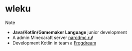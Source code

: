 # wleku
> [!NOTE]
> - **Java/Kotlin/Gamemaker Language** junior development
> - A admin Minecaraft server [narodmc.ru](https://narodmc.ru)!
> - Development Kotlin in team a [Frogdream](https://github.com/Frogdream)
